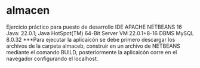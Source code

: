 # almacen
Ejercicio práctico para puesto de desarrollo
IDE APACHE NETBEANS 16
Java: 22.0.1; Java HotSpot(TM) 64-Bit Server VM 22.0.1+8-16
DBMS MySQL 8.0.32
***Para ejecutar la aplicaicón se debe primero descargar los archivos de la carpeta almaceb, construir en un archivo de NETBEANS mediante el comando BUILD, posteriormente la aplicaicón corre en el navegador configurando el localhost. 
